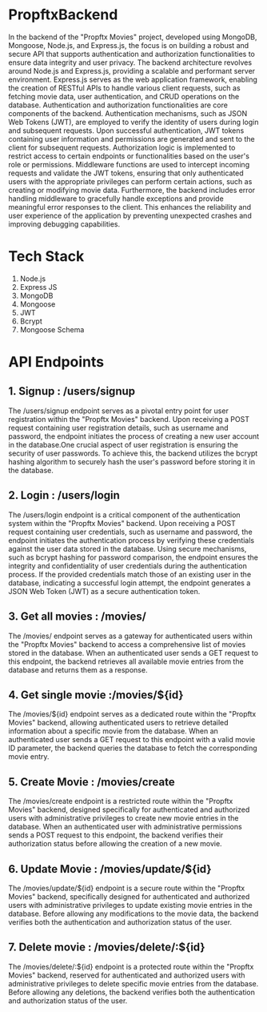 # PropftxBackend
In the backend of the "Propftx Movies" project, developed using MongoDB, Mongoose, Node.js, and Express.js, the focus is on building a robust and secure API that supports authentication and authorization functionalities to ensure data integrity and user privacy.
The backend architecture revolves around Node.js and Express.js, providing a scalable and performant server environment. Express.js serves as the web application framework, enabling the creation of RESTful APIs to handle various client requests, such as fetching movie data, user authentication, and CRUD operations on the database.
Authentication and authorization functionalities are core components of the backend. Authentication mechanisms, such as JSON Web Tokens (JWT), are employed to verify the identity of users during login and subsequent requests. Upon successful authentication, JWT tokens containing user information and permissions are generated and sent to the client for subsequent requests.
Authorization logic is implemented to restrict access to certain endpoints or functionalities based on the user's role or permissions. Middleware functions are used to intercept incoming requests and validate the JWT tokens, ensuring that only authenticated users with the appropriate privileges can perform certain actions, such as creating or modifying movie data.
Furthermore, the backend includes error handling middleware to gracefully handle exceptions and provide meaningful error responses to the client. This enhances the reliability and user experience of the application by preventing unexpected crashes and improving debugging capabilities.

# Tech Stack
1. Node.js
2. Express JS
3. MongoDB
4. Mongoose
5. JWT
6. Bcrypt
7. Mongoose Schema

# API Endpoints
## 1. Signup : /users/signup
The /users/signup endpoint serves as a pivotal entry point for user registration within the "Propftx Movies" backend. Upon receiving a POST request containing user registration details, such as username and password, the endpoint initiates the process of creating a new user account in the database.One crucial aspect of user registration is ensuring the security of user passwords. To achieve this, the backend utilizes the bcrypt hashing algorithm to securely hash the user's password before storing it in the database. 

## 2. Login : /users/login
The /users/login endpoint is a critical component of the authentication system within the "Propftx Movies" backend. Upon receiving a POST request containing user credentials, such as username and password, the endpoint initiates the authentication process by verifying these credentials against the user data stored in the database.
Using secure mechanisms, such as bcrypt hashing for password comparison, the endpoint ensures the integrity and confidentiality of user credentials during the authentication process. If the provided credentials match those of an existing user in the database, indicating a successful login attempt, the endpoint generates a JSON Web Token (JWT) as a secure authentication token.

## 3. Get all movies : /movies/
The /movies/ endpoint serves as a gateway for authenticated users within the "Propftx Movies" backend to access a comprehensive list of movies stored in the database. When an authenticated user sends a GET request to this endpoint, the backend retrieves all available movie entries from the database and returns them as a response.

## 4. Get single movie :/movies/${id}
The /movies/${id} endpoint serves as a dedicated route within the "Propftx Movies" backend, allowing authenticated users to retrieve detailed information about a specific movie from the database. When an authenticated user sends a GET request to this endpoint with a valid movie ID parameter, the backend queries the database to fetch the corresponding movie entry.

## 5. Create Movie : /movies/create
The /movies/create endpoint is a restricted route within the "Propftx Movies" backend, designed specifically for authenticated and authorized users with administrative privileges to create new movie entries in the database. When an authenticated user with administrative permissions sends a POST request to this endpoint, the backend verifies their authorization status before allowing the creation of a new movie.

## 6. Update Movie : /movies/update/${id}
The /movies/update/${id} endpoint is a secure route within the "Propftx Movies" backend, specifically designed for authenticated and authorized users with administrative privileges to update existing movie entries in the database. Before allowing any modifications to the movie data, the backend verifies both the authentication and authorization status of the user.

## 7. Delete movie : /movies/delete/:${id}
The /movies/delete/:${id} endpoint is a protected route within the "Propftx Movies" backend, reserved for authenticated and authorized users with administrative privileges to delete specific movie entries from the database. Before allowing any deletions, the backend verifies both the authentication and authorization status of the user.
